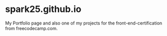 # spark25.github.io
My Portfolio page and also one of my projects for the front-end-certification from freecodecamp.com.
